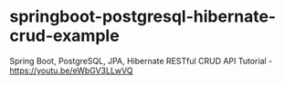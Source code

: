 # springboot-postgresql-hibernate-crud-example
Spring Boot, PostgreSQL, JPA, Hibernate RESTful CRUD API Tutorial - https://youtu.be/eWbGV3LLwVQ
